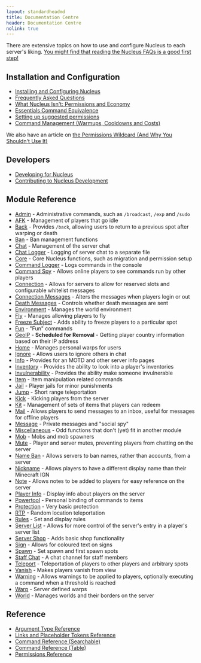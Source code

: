 ```yaml
---
layout: standardheadmd
title: Documentation Centre
header: Documentation Centre
nolink: true
---
```


There are extensive topics on how to use and configure Nucleus to each server's liking. [You might find that reading the Nucleus FAQs is a good first step!](faqs.html)

## Installation and Configuration

* [Installing and Configuring Nucleus](configuration/)
* [Frequently Asked Questions](faqs.html)
* [What Nucleus Isn't: Permissions and Economy](permsecon.html)
* [Essentials Command Equivalence](essentials.html)
* [Setting up suggested permissions](configuration/permissions.html)
* [Command Management (Warmups, Cooldowns and Costs)](configuration/commands.html)

We also have an article on [the Permissions Wildcard (And Why You Shouldn't Use It)](nowildcard.html)

## Developers

* [Developing for Nucleus](developers/api)
* [Contributing to Nucleus Development](developers/contributing)

## Module Reference

* [Admin](modules/admin.html) - Administrative commands, such as `/broadcast`, `/exp` and `/sudo`
* [AFK](modules/afk.html) - Management of players that go idle
* [Back](modules/back.html) - Provides `/back`, allowing users to return to a previous spot after warping or death
* [Ban](modules/ban.html) - Ban management functions
* [Chat](modules/chat.html) - Management of the server chat
* [Chat Logger](modules/chat-logger.html) - Logging of server chat to a separate file
* [Core](modules/core.html) - Core Nucleus functions, such as migration and permission setup
* [Command Logger](modules/command-logger.html) - Logs commands in the console
* [Command Spy](modules/command-spy.html) - Allows online players to see commands run by other players
* [Connection](modules/connection.html) - Allows for servers to allow for reserved slots and configurable whitelist messages 
* [Connection Messages](modules/connection-messages.html) - Alters the messages when players login or out
* [Death Messages](modules/death-message.html) - Controls whether death messages are sent
* [Environment](modules/environment.html) - Manages the world environment
* [Fly](modules/fly.html) - Manages allowing players to fly
* [Freeze Subject](modules/freeze-subject.html) - Adds ability to freeze players to a particular spot
* [Fun](modules/fun.html) - "Fun" commands
* [GeoIP](modules/geo-ip.html) - **Scheduled for Removal** - Getting player country information based on their IP address
* [Home](modules/home.html) - Manages personal warps for users
* [Ignore](modules/ignore.html) - Allows users to ignore others in chat
* [Info](modules/info.html) - Provides for an MOTD and other server info pages
* [Inventory](modules/inventory.html) - Provides the ability to look into a player's inventories
* [Invulnerability](modules/invulnerability.html) - Provides the ability make someone invulnerable
* [Item](modules/item.html) - Item manipulation related commands
* [Jail](modules/jail.html) - Player jails for minor punishments
* [Jump](modules/jump.html) - Short range teleportation
* [Kick](modules/kick.html) - Kicking players from the server
* [Kit](modules/kit.html) - Management of sets of items that players can redeem
* [Mail](modules/mail.html) - Allows players to send messages to an inbox, useful for messages for offline players
* [Message](modules/message.html) - Private messages and "social spy"
* [Miscellaneous](modules/misc.html) - Odd functions that don't (yet) fit in another module
* [Mob](modules/mob.html) - Mobs and mob spawners
* [Mute](modules/mute.html) - Player and server mutes, preventing players from chatting on the server
* [Name Ban](modules/nameban.html) - Allows servers to ban names, rather than accounts, from a server
* [Nickname](modules/nickname.html) - Allows players to have a different display name than their Minecraft IGN
* [Note](modules/note.html) - Allows notes to be added to players for easy reference on the server
* [Player Info](modules/playerinfo.html) - Display info about players on the server
* [Powertool](modules/powertool.html) - Personal binding of commands to items
* [Protection](modules/protection.html) - Very basic protection
* [RTP](modules/rtp.md) - Random location teleportation
* [Rules](modules/rules.html) - Set and display rules
* [Server List](modules/server-list.html) - Allows for more control of the server's entry in a player's server list
* [Server Shop](modules/server-shop.html) - Adds basic shop functionality
* [Sign](modules/sign.html) - Allows for coloured text on signs
* [Spawn](modules/spawn.html) - Set spawn and first spawn spots
* [Staff Chat](modules/staff-chat.html) - A chat channel for staff members
* [Teleport](modules/teleport.html) - Teleportation of players to other players and arbitrary spots
* [Vanish](modules/vanish.html) - Makes players vanish from view
* [Warning](modules/warn.html) - Allows warnings to be applied to players, optionally executing a command when a threshold is reached
* [Warp](modules/warp.html) - Server defined warps
* [World](modules/world.html) - Manages worlds and their borders on the server

## Reference

* [Argument Type Reference](arguments.html)
* [Links and Placeholder Tokens Reference](configuration/links-and-tokens.html)
* [Command Reference (Searchable)](commands2.html)
* [Command Reference (Table)](commands.html)
* [Permissions Reference](permissions.html)
